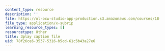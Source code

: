 ```yaml
---
content_type: resource
description: ''
file: https://ol-ocw-studio-app-production.s3.amazonaws.com/courses/18-01sc-single-variable-calculus-fall-2010/78f26ce635375316b5cd61c5b43a27e6_E7oR_JBgUzA.vtt
file_type: application/x-subrip
learning_resource_types: []
resourcetype: Other
title: 3play caption file
uid: 78f26ce6-3537-5316-b5cd-61c5b43a27e6
---
```

